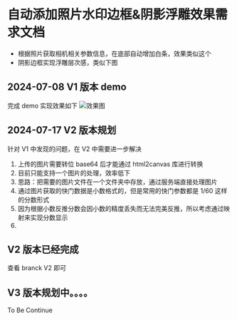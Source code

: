 # 自动添加照片水印边框&阴影浮雕效果需求文档

-   根据照片获取相机相关参数信息，在底部自动增加白条，效果类似这个
-   阴影边框实现浮雕层次感，类似下图

## 2024-07-08 V1 版本 demo

完成 demo 实现效果如下
![效果图](./div-image.png)

## 2024-07-17 V2 版本规划

针对 V1 中发现的问题，在 V2 中需要进一步解决

1. 上传的图片需要转位 base64 后才能通过 html2canvas 库进行转换
2. 目前只能支持一个图片的处理，效率低下
3. 思路：把需要的图片文件在一个文件夹中存放，通过服务端直接处理图片
4. 通过图片获取的快门数据是小数格式的，但是常用的快门参数都是 1/60 这样的分数形式
5. 因为根据小数反推分数会因小数的精度丢失而无法完美反推，所以考虑通过映射来实现分数显示
6.


## V2 版本已经完成
查看 branck V2 即可


## V3 版本规划中。。。。
To Be Continue
